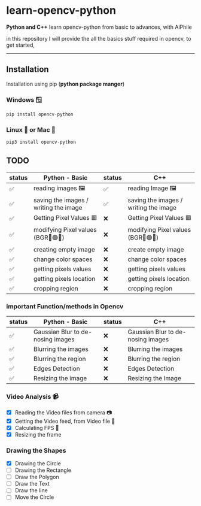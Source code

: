 # learn-opencv-python
**Python and C++**
learn opencv-python from basic to advances, with AiPhile

in this  repository I will provide the all the basics stuff required in opencv, to get started, 


---
## Installation
Installation using pip (**python package manger**)

### Windows 🪟
```python 
pip install opencv-python
```
### Linux 🐧 or Mac 🍎

```python 
pip3 install opencv-python
```

## TODO

|status| Python - Basic |status|     C++  |
|----|--------|-----| ---|
✅| reading images 🖼️ | ✅ | reading Image :framed_picture:
| ✅ | saving the images / writing the image | ✅| saving the images / writing the image
| ✅ | Getting Pixel Values 🟥 | ❌| Getting Pixel Values 🟥  
| ✅ | modifying Pixel values (BGR🔵🟢🔴)  | ❌ | modifying Pixel values (BGR🔵🟢🔴)
| ✅ |creating empty image | ❌| create empty image 
| ✅ | change color spaces | ❌| change color spaces
| ✅ | getting pixels values | ❌| getting pixels values
| ✅ | getting pixels location |❌| getting pixels location
| ✅ | cropping region | ❌| cropping region

### important Function/methods in Opencv
|status| Python - Basic |status|     C++  |
|----|--------|-----| ---|
| ✅| Gaussian Blur to  de-nosing images | ❌| Gaussian Blur to  de-nosing images
| ✅| Blurring the images | :x: | Blurring the images 
| ✅| Blurring the region | ❌ | Blurring the region
| ✅| Edges Detection |:x: | Edges Detection |
| ✅|Resizing the image | ❌ | Resizing the Image

### Video Analysis :video_camera:
- [x] Reading the Video files from camera 📷
- [x] Getting the Video feed, from Video file 📁
- [x] Calculating FPS 🧲
- [x] Resizing the frame

### Drawing the Shapes
- [x] Drawing the Circle 
- [ ] Drawing the Rectangle 
- [ ] Draw the Polygon
- [ ] Draw the Text
- [ ] Draw the line
- [ ] Move the Circle